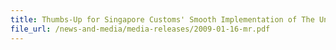 ```yaml
---
title: Thumbs-Up for Singapore Customs' Smooth Implementation of The Unique Entity Number in TradeNet®
file_url: /news-and-media/media-releases/2009-01-16-mr.pdf
---
```

